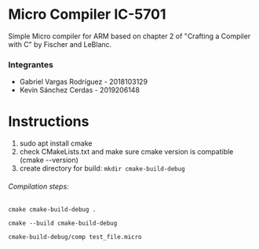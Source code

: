 # Micro Compiler IC-5701
Simple Micro compiler for ARM based on chapter 2 of "Crafting a Compiler with C" by Fischer and LeBlanc.

### Integrantes
- Gabriel Vargas Rodríguez - 2018103129
- Kevin Sánchez Cerdas - 2019206148

# Instructions
1. sudo apt install cmake
2. check CMakeLists.txt and make sure cmake version is compatible (cmake --version)
3. create directory for build: `mkdir cmake-build-debug`

###### Compilation steps:

`cmake cmake-build-debug . `

`cmake --build cmake-build-debug `

`cmake-build-debug/comp test_file.micro `

